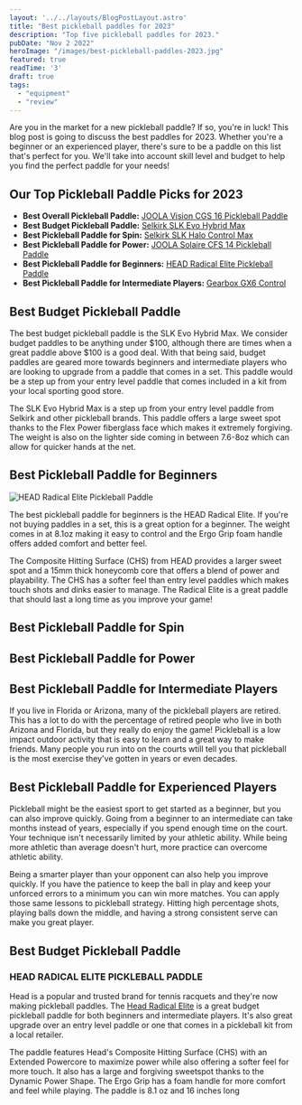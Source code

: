 ```yaml
---
layout: '../../layouts/BlogPostLayout.astro'
title: "Best pickleball paddles for 2023"
description: "Top five pickleball paddles for 2023."
pubDate: "Nov 2 2022"
heroImage: "/images/best-pickleball-paddles-2023.jpg"
featured: true
readTime: '3'
draft: true
tags: 
  - "equipment"
  - "review"
---
```


Are you in the market for a new pickleball paddle? If so, you're in luck! This blog post is going to discuss the best paddles for 2023. Whether you're a beginner or an experienced player, there's sure to be a paddle on this list that's perfect for you. We'll take into account skill level and budget to help you find the perfect paddle for your needs!

## Our Top Pickleball Paddle Picks for 2023

- **Best Overall Pickleball Paddle:** <a target="_blank" href="https://joolausa.com/vision-cgs-16mm-pickleball-paddle/">JOOLA Vision CGS 16 Pickleball Paddle</a>
- **Best Budget Pickleball Paddle:** <a target="_blank" href="https://www.amazon.com/Selkirk-Sport-Pickleball-Featuring-Fiberglass/dp/B09K3842HH/ref=sr_1_1_sspa?crid=2T24RXAGF0WG5&keywords=selkirk%2Bpickleball%2Bpaddle&qid=1673219175&sprefix=selk%2Caps%2C153&sr=8-1-spons&smid=A2G9X79W0SH4HA&spLa=ZW5jcnlwdGVkUXVhbGlmaWVyPUEyOUpCWFdPMUU5OUpJJmVuY3J5cHRlZElkPUEwMjc1NzgyMjdWRFQ5ME5CSllLWCZlbmNyeXB0ZWRBZElkPUEwNjgxODkzQTIxQVpFWVdCTjYmd2lkZ2V0TmFtZT1zcF9hdGYmYWN0aW9uPWNsaWNrUmVkaXJlY3QmZG9Ob3RMb2dDbGljaz10cnVl&th=1">Selkirk SLK Evo Hybrid Max</a>
- **Best Pickleball Paddle for Spin:** <a target="_blank" href="https://pickleballeffect.com/product/slk-halo-control-max/">Selkirk SLK Halo Control Max</a>
- **Best Pickleball Paddle for Power:** <a target="_blank" href="https://joolausa.com/solaire-cfs-14mm-pickleball-paddle/">JOOLA Solaire CFS 14 Pickleball Paddle</a>
- **Best Pickleball Paddle for Beginners:** <a target="_blank" href="https://www.head.com/en_US/radical-elite-226032.html">HEAD Radical Elite Pickleball Paddle</a>
- **Best Pickleball Paddle for Intermediate Players:** <a target="_blank" href="https://www.gearboxsports.com/pickleball_en/gx6-control-red-8-5oz.html">Gearbox GX6 Control</a>

## Best Budget Pickleball Paddle

The best budget pickleball paddle is the SLK Evo Hybrid Max. We consider budget paddles to be anything under $100, although there are times when a great paddle above $100 is a good deal. With that being said, budget paddles are geared more towards beginners and intermediate players who are looking to upgrade from a paddle that comes in a set. This paddle would be a step up from your entry level paddle that comes included in a kit from your local sporting good store.

The SLK Evo Hybrid Max is a step up from your entry level paddle from Selkirk and other pickleball brands. This paddle offers a large sweet spot thanks to the Flex Power fiberglass face which makes it extremely forgiving. The weight is also on the lighter side coming in between 7.6-8oz which can allow for quicker hands at the net. 

## Best Pickleball Paddle for Beginners

![HEAD Radical Elite Pickleball Paddle](https://cdn11.bigcommerce.com/s-tl5mxjzfsl/images/stencil/1280x1280/products/818/2705/HDRADELT-2__54345.1663784792.jpg?c=1)

The best pickleball paddle for beginners is the HEAD Radical Elite. If you're not buying paddles in a set, this is a great option for a beginner. The weight comes in at 8.1oz making it easy to control and the Ergo Grip foam handle offers added comfort and better feel.

The Composite Hitting Surface (CHS) from HEAD provides a larger sweet spot and a 15mm thick honeycomb core that offers a blend of power and playability. The CHS has a softer feel than entry level paddles which makes touch shots and dinks easier to manage. The Radical Elite is a great paddle that should last a long time as you improve your game!

## Best Pickleball Paddle for Spin

## Best Pickleball Paddle for Power

## Best Pickleball Paddle for Intermediate Players

If you live in Florida or Arizona, many of the pickleball players are retired. This has a lot to do with the percentage of retired people who live in both Arizona and Florida, but they really do enjoy the game! Pickleball is a low impact outdoor activity that is easy to learn and a great way to make friends. Many people you run into on the courts wtill tell you that pickleball is the most exercise they've gotten in years or even decades.

## Best Pickleball Paddle for Experienced Players

Pickleball might be the easiest sport to get started as a beginner, but you can also improve quickly. Going from a beginner to an intermediate can take months instead of years, especially if you spend enough time on the court. Your technique isn't necessarily limited by your athletic ability. While being more athletic than average doesn't hurt, more practice can overcome athletic ability.

Being a smarter player than your opponent can also help you improve quickly. If you have the patience to keep the ball in play and keep your unforced errors to a minimum you can win more matches. You can apply those same lessons to pickleball strategy. Hitting high percentage shots, playing balls down the middle, and having a strong consistent serve can make you great player.

## Best Budget Pickleball Paddle

### HEAD RADICAL ELITE PICKLEBALL PADDLE

Head is a popular and trusted brand for tennis racquets and they're now making pickleball paddles. The <a href="https://www.head.com/en_US/radical-elite-226032.html" target="_blank">Head Radical Elite</a> is a great budget pickleball paddle for both beginners and intermediate players. It's also great upgrade over an entry level paddle or one that comes in a pickleball kit from a local retailer. 

The paddle features Head's Composite Hitting Surface (CHS) with an Extended Powercore to maximize power while also offering a softer feel for more touch. It also has a large and forgiving sweetspot thanks to the Dynamic Power Shape. The Ergo Grip has a foam handle for more comfort and feel while playing. The paddle is 8.1 oz and 16 inches long
